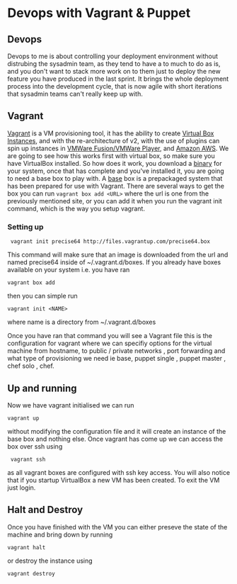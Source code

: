 # Devops with Vagrant & Puppet

## Devops
Devops to me is about controlling your deployment environment without distrubing the sysadmin team, as they tend to have a to much to do as is, and you don't want to stack more work on to them just to deploy the new feature you have produced in the last sprint. It brings the whole deployment process into the development cycle, that is now agile with short iterations that sysadmin teams can't really keep up with.

## Vagrant
[Vagrant](http://vagrantup.com) is a VM provisioning tool, it has the ability to create [Virtual Box Instances](http://virtualbox.org), and with the re-architecture of v2, with the use of plugins can spin up instances in [VMWare Fusion/VMWare Player](http://www.vmware.com), and [Amazon AWS](http://aws.amazon.com).
We are going to see how this works first with virtual box, so make sure you have VirtualBox installed.
So how does it work, you download a [binary](http://downloads.vagrantup.com/) for your system, once that has complete and you've installed it, you are going to need a base box to play with. A [base](http://www.vagrantbox.es/) box is a prepackaged system that has been prepared for use with Vagrant. There are several ways to get the box you can run ``` vagrant box add <URL> ``` where the url is one from the previously mentioned site, or you can add it when you run the vagrant init command, which is the way you setup vagrant.

### Setting up
`` 
vagrant init precise64 http://files.vagrantup.com/precise64.box
`` 

This command will make sure that an image is downloaded from the url and named precise64 inside of ~/.vagrant.d/boxes.
If you already have boxes available on your system i.e. you have ran 

``
vagrant box add
``

then you can simple run

``
vagrant init <NAME>
`` 

where name is a directory from ~/.vagrant.d/boxes

Once you have ran that command you will see a Vagrant file this is the configuration for vagrant where we can specifiy options for the virtual machine from hostname, to public / private networks , port forwarding and what type of provisioning we need ie base, puppet single , puppet master , chef solo , chef.

## Up and running
Now we have vagrant initialised we can run 

``
vagrant up
`` 

without modifying the configuration file and it will create an instance of the base box and nothing else. Once vagrant has come up we can access the box over ssh using 

`` 
vagrant ssh
`` 

as all vagrant boxes are configured with ssh key access. 
You will also notice that if you startup VirtualBox a new VM has been created. 
To exit the VM just login.

## Halt and Destroy
Once you have finished with the VM you can either preseve the state of the machine and bring down by running 

``
vagrant halt
`` 

or destroy the instance using 

``
vagrant destroy
`` 


